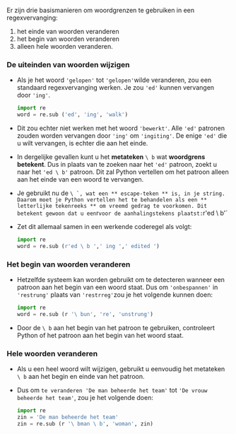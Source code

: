 Er zijn drie basismanieren om woordgrenzen te gebruiken in een regexvervanging:

  1. het einde van woorden veranderen
  1. het begin van woorden veranderen
  1. alleen hele woorden veranderen.

### De uiteinden van woorden wijzigen

- Als je het woord `'gelopen'` tot `'gelopen'`wilde veranderen, zou een standaard regexvervanging werken. Je zou `'ed'` kunnen vervangen door `'ing'`.

    ```python
    import re
    word = re.sub ('ed', 'ing', 'walk')
    ```

- Dit zou echter niet werken met het woord `'bewerkt'`. Alle `'ed'` patronen zouden worden vervangen door `'ing'` om `'ingiting'`. De enige `'ed'` die u wilt vervangen, is echter die aan het einde.

- In dergelijke gevallen kunt u het **metateken** `\ b` wat **woordgrens betekent**. Dus in plaats van te zoeken naar het `'ed'` patroon, zoekt u naar het `'ed \ b'` patroon. Dit zal Python vertellen om het patroon alleen aan het einde van een woord te vervangen.

- Je gebruikt nu de ``\ `, wat een ** escape-teken ** is, in je string. Daarom moet je Python vertellen het te behandelen als een ** letterlijke tekenreeks ** om vreemd gedrag te voorkomen. Dit betekent gewoon dat u een``r`voor de aanhalingstekens plaatst:`r'ed \ b'`

- Zet dit allemaal samen in een werkende coderegel als volgt:

    ```python
    import re
    word = re.sub (r'ed \ b ',' ing ',' edited ')
    ```

### Het begin van woorden veranderen

- Hetzelfde systeem kan worden gebruikt om te detecteren wanneer een patroon aan het begin van een woord staat. Dus om `'onbespannen'` in `'restrung'` plaats van `'restrreg'`zou je het volgende kunnen doen:

    ```python
    import re
    word = re.sub (r '\ bun', 're', 'unstrung')
    ```

- Door de `\ b` aan het begin van het patroon te gebruiken, controleert Python of het patroon aan het begin van het woord staat.

### Hele woorden veranderen

- Als u een heel woord wilt wijzigen, gebruikt u eenvoudig het metateken `\ b` aan het begin en einde van het patroon.

- Dus om `te veranderen 'De man beheerde het team'` tot `'De vrouw beheerde het team'`, zou je het volgende doen:

    ```python
    import re
    zin = 'De man beheerde het team'
    zin = re.sub (r '\ bman \ b', 'woman', zin)
    ```
